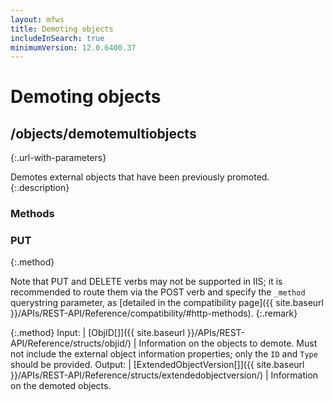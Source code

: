 ```yaml
---
layout: mfws
title: Demoting objects
includeInSearch: true
minimumVersion: 12.0.6400.37
---
```


# Demoting objects

## /objects/demotemultiobjects
{:.url-with-parameters}

Demotes external objects that have been previously promoted.
{:.description}

### Methods

### PUT
{:.method}

Note that PUT and DELETE verbs may not be supported in IIS; it is recommended to route them via the POST verb and specify the `_method` querystring parameter, as [detailed in the compatibility page]({{ site.baseurl }}/APIs/REST-API/Reference/compatibility/#http-methods).
{:.remark}

{:.method}
Input: | [ObjID[]]({{ site.baseurl }}/APIs/REST-API/Reference/structs/objid/)
| Information on the objects to demote.  Must not include the external object information properties; only the `ID` and `Type` should be provided.
Output: | [ExtendedObjectVersion[]]({{ site.baseurl }}/APIs/REST-API/Reference/structs/extendedobjectversion/)
| Information on the demoted objects.
